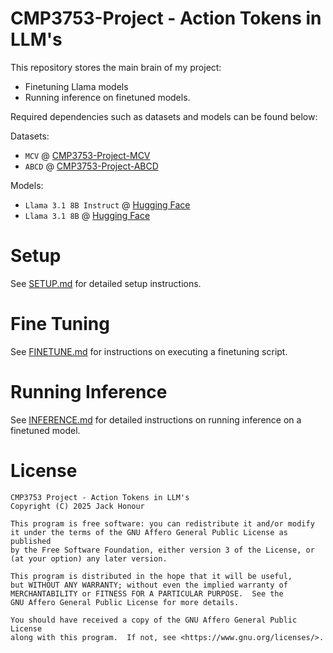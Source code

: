 # CMP3753-Project - Action Tokens in LLM's

This repository stores the main brain of my project:
- Finetuning Llama models
- Running inference on finetuned models.

Required dependencies such as datasets and models can be found below:

Datasets:
- `MCV` @ [CMP3753-Project-MCV](https://github.com/JaxkDev-UOL/CMP3753-Project-MCV)
- `ABCD` @ [CMP3753-Project-ABCD](https://github.com/JaxkDev-UOL/CMP3753-Project-ABCD)

Models:
- `Llama 3.1 8B Instruct` @ [Hugging Face](https://huggingface.co/meta-llama/Llama-3.1-8B-Instruct/)
- `Llama 3.1 8B` @ [Hugging Face](https://huggingface.co/meta-llama/Llama-3.1-8B/)


# Setup

See [SETUP.md](SETUP.md) for detailed setup instructions.

# Fine Tuning

See [FINETUNE.md](FINETUNE.md) for instructions on executing a finetuning script.

# Running Inference

See [INFERENCE.md](INFERENCE.md) for detailed instructions on running inference on a finetuned model.

# License
    CMP3753 Project - Action Tokens in LLM's
    Copyright (C) 2025 Jack Honour

    This program is free software: you can redistribute it and/or modify
    it under the terms of the GNU Affero General Public License as published
    by the Free Software Foundation, either version 3 of the License, or
    (at your option) any later version.

    This program is distributed in the hope that it will be useful,
    but WITHOUT ANY WARRANTY; without even the implied warranty of
    MERCHANTABILITY or FITNESS FOR A PARTICULAR PURPOSE.  See the
    GNU Affero General Public License for more details.

    You should have received a copy of the GNU Affero General Public License
    along with this program.  If not, see <https://www.gnu.org/licenses/>.